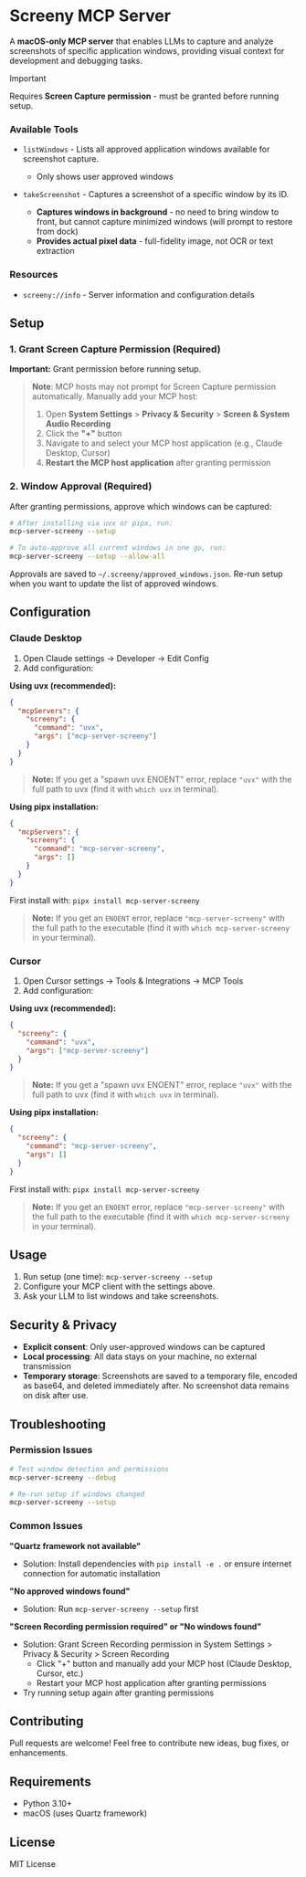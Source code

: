 # Screeny MCP Server

A **macOS-only MCP server** that enables LLMs to capture and analyze screenshots of specific application windows, providing visual context for development and debugging tasks.

> [!IMPORTANT]
> Requires **Screen Capture permission** - must be granted before running setup.

### Available Tools

- `listWindows` - Lists all approved application windows available for screenshot capture.

  - Only shows user approved windows

- `takeScreenshot` - Captures a screenshot of a specific window by its ID.
  - **Captures windows in background** - no need to bring window to front, but cannot capture minimized windows (will prompt to restore from dock)
  - **Provides actual pixel data** - full-fidelity image, not OCR or text extraction

### Resources

- `screeny://info` - Server information and configuration details

## Setup

### 1. Grant Screen Capture Permission (Required)

**Important:** Grant permission before running setup.

> **Note**: MCP hosts may not prompt for Screen Capture permission automatically. Manually add your MCP host:
>
> 1. Open **System Settings** > **Privacy & Security** > **Screen & System Audio Recording**
> 2. Click the **"+"** button
> 3. Navigate to and select your MCP host application (e.g., Claude Desktop, Cursor)
> 4. **Restart the MCP host application** after granting permission

### 2. Window Approval (Required)

After granting permissions, approve which windows can be captured:

```bash
# After installing via uvx or pipx, run:
mcp-server-screeny --setup

# To auto-approve all current windows in one go, run:
mcp-server-screeny --setup --allow-all
```

Approvals are saved to `~/.screeny/approved_windows.json`. Re-run setup when you want to update the list of approved windows.

## Configuration

### Claude Desktop

1. Open Claude settings → Developer → Edit Config
2. Add configuration:

**Using uvx (recommended):**

```json
{
  "mcpServers": {
    "screeny": {
      "command": "uvx",
      "args": ["mcp-server-screeny"]
    }
  }
}
```

> **Note:** If you get a "spawn uvx ENOENT" error, replace `"uvx"` with the full path to uvx (find it with `which uvx` in terminal).

**Using pipx installation:**

```json
{
  "mcpServers": {
    "screeny": {
      "command": "mcp-server-screeny",
      "args": []
    }
  }
}
```

First install with: `pipx install mcp-server-screeny`

> **Note:** If you get an `ENOENT` error, replace `"mcp-server-screeny"` with the full path to the executable (find it with `which mcp-server-screeny` in your terminal).

### Cursor

1. Open Cursor settings → Tools & Integrations → MCP Tools
2. Add configuration:

**Using uvx (recommended):**

```json
{
  "screeny": {
    "command": "uvx",
    "args": ["mcp-server-screeny"]
  }
}
```

> **Note:** If you get a "spawn uvx ENOENT" error, replace `"uvx"` with the full path to uvx (find it with `which uvx` in terminal).

**Using pipx installation:**

```json
{
  "screeny": {
    "command": "mcp-server-screeny",
    "args": []
  }
}
```

First install with: `pipx install mcp-server-screeny`

> **Note:** If you get an `ENOENT` error, replace `"mcp-server-screeny"` with the full path to the executable (find it with `which mcp-server-screeny` in your terminal).

## Usage

1. Run setup (one time): `mcp-server-screeny --setup`
2. Configure your MCP client with the settings above.
3. Ask your LLM to list windows and take screenshots.

## Security & Privacy

- **Explicit consent**: Only user-approved windows can be captured
- **Local processing**: All data stays on your machine, no external transmission
- **Temporary storage**: Screenshots are saved to a temporary file, encoded as base64, and deleted immediately after. No screenshot data remains on disk after use.

## Troubleshooting

### Permission Issues

```bash
# Test window detection and permissions
mcp-server-screeny --debug

# Re-run setup if windows changed
mcp-server-screeny --setup
```

### Common Issues

**"Quartz framework not available"**

- Solution: Install dependencies with `pip install -e .` or ensure internet connection for automatic installation

**"No approved windows found"**

- Solution: Run `mcp-server-screeny --setup` first

**"Screen Recording permission required" or "No windows found"**

- Solution: Grant Screen Recording permission in System Settings > Privacy & Security > Screen Recording
  - Click "+" button and manually add your MCP host (Claude Desktop, Cursor, etc.)
  - Restart your MCP host application after granting permissions
- Try running setup again after granting permissions

## Contributing

Pull requests are welcome! Feel free to contribute new ideas, bug fixes, or enhancements.

## Requirements

- Python 3.10+
- macOS (uses Quartz framework)

## License

MIT License
